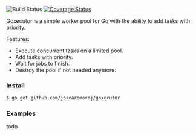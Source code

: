 ![Build Status](https://github.com/josearomeroj/goexecutor/actions/workflows/go.yml/badge.svg) [![Coverage Status](https://coveralls.io/repos/github/josearomeroj/goxecutor/badge.svg?branch=main)](https://coveralls.io/github/josearomeroj/goxecutor?branch=main)

Goxecutor is a simple worker pool for Go with the ability to add tasks with priority.

Features:

- Execute concurrent tasks on a limited pool.
- Add tasks with priority.
- Wait for jobs to finish.
- Destroy the pool if not needed anymore.

### Install

```bash
$ go get github.com/josearomeroj/goxecutor
```

### Examples

todo
